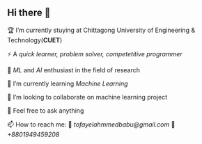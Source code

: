 ## Hi there 👋

<!--
**TofayelAhmmedBabu/TofayelAhmmedBabu** is a ✨ _special_ ✨ repository because its `README.md` (this file) appears on your GitHub profile.
Here are some of about me:
-->

  🏆 I’m currently stuying at Chittagong University of Engineering & Technology(__CUET__)
  
  ⚡ A _quick learner, problem solver, competetitive programmer_

  💠 _ML_ and _AI_ enthusiast in the field of research
  
  🌱 I’m currently learning _Machine Learning_
  
  👯 I’m looking to collaborate on machine learning project
  
  💬 Feel free to ask anything
  
  📫 How to reach me: __📧__  _tofayelahmmedbabu@gmail.com_   __📲__ _+8801949459208_

